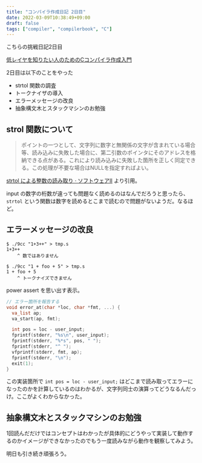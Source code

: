 ```yaml
---
title: "コンパイラ作成日記 2日目"
date: 2022-03-09T10:38:49+09:00
draft: false
tags: ["compiler", "compilerbook", "C"]
---
```


こちらの挑戦日記2日目

[低レイヤを知りたい人のためのCコンパイラ作成入門](https://www.sigbus.info/compilerbook)

2日目は以下のことをやった

- strtol 関数の調査
- トークナイザの導入
- エラーメッセージの改良
- 抽象構文木とスタックマシンのお勉強

## strol 関数について

> ポイントの一つとして、文字列に数字と無関係の文字が含まれている場合等、読み込みに失敗した場合に、第二引数のポインタにそのアドレスを格納できる点がある。これにより読み込みに失敗した箇所を正しく同定できる。この処理が不要な場合はNULLを指定すればよい。

[strtol による整数の読み取り · ソフトウェアII](https://www.gavo.t.u-tokyo.ac.jp/~dsk_saito/lecture/software2/misc/misc02.html) より引用。

input の数字の桁数が違っても問題なく読めるのはなんでだろうと思ったら、`strtol` という関数は数字を読めるとこまで読むので問題がないようだ。なるほど。

## エラーメッセージの改良
```shell
$ ./9cc "1+3++" > tmp.s
1+3++
    ^ 数ではありません

$ ./9cc "1 + foo + 5" > tmp.s
1 + foo + 5
    ^ トークナイズできません
```

power assert を思い出す表示。

```c
// エラー箇所を報告する
void error_at(char *loc, char *fmt, ...) {
  va_list ap;
  va_start(ap, fmt);

  int pos = loc - user_input;
  fprintf(stderr, "%s\n", user_input);
  fprintf(stderr, "%*s", pos, " ");
  fprintf(stderr, "^ ");
  vfprintf(stderr, fmt, ap);
  fprintf(stderr, "\n");
  exit(1);
}
```

この実装箇所で `int pos = loc - user_input;` はどこまで読み取ってエラーになったのかを計算しているのはわかるが、文字列同士の演算ってどうなるんだっけ。ここがよくわからなかった。

## 抽象構文木とスタックマシンのお勉強

1回読んだだけではコンセプトはわかったが具体的にどうやって実装して動作するのかイメージができなかったのでもう一度読みながら動作を観察してみよう。

明日も引き続き頑張ろう。
